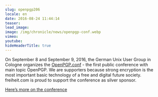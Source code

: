 ```yaml
---
slug: openpgp206
locale: en
date: 2016-08-24 11:44:14
teaser:
lead_image:
image: /img/chronicle/news/openpgp-conf.webp
vimeo:
youtube:
hideHeaderTitle: true
---
```


On September 8 and September 9, 2016, the German Unix User Group in Cologne organizes the [OpenPGP.conf](https://gnupg.org/conf/index.html) - the first public conference with main topic OpenPGP. We are supporters because strong encryption is the most important basic technology of a free and digital future society. freiheit.com is proud to support the conference as silver sponsor.

[Here’s more on the conference](https://gnupg.org/conf/index.html)


